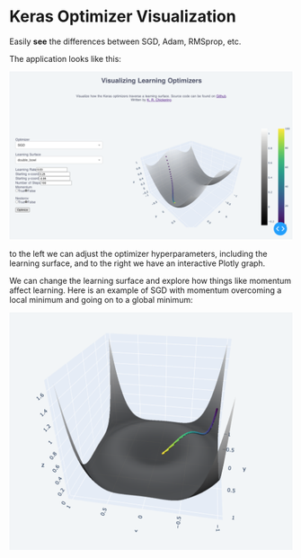 # Keras Optimizer Visualization

Easily **see** the differences between SGD, Adam, RMSprop, etc.

The application looks like this:

![home_screen](img/home_screen.png)

to the left we can adjust the optimizer hyperparameters, including the learning surface, and to the right we have an interactive Plotly graph.

We can change the learning surface and explore how things like momentum affect learning. Here is an example of SGD with momentum overcoming a local minimum and going on to a global minimum:

![anthill](img/anthill.png)